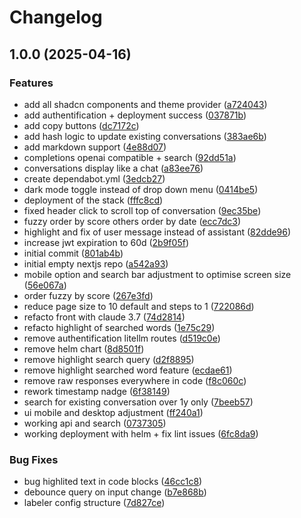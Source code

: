 # Changelog

## 1.0.0 (2025-04-16)


### Features

* add all shadcn components and theme provider ([a724043](https://github.com/kinorai/prompt-keeper/commit/a7240433d4fc1e850577f18b53d021864baccd19))
* add authentification + deployment success ([037871b](https://github.com/kinorai/prompt-keeper/commit/037871b71566866e8057fc2dcc3cf8aca341a865))
* add copy buttons ([dc7172c](https://github.com/kinorai/prompt-keeper/commit/dc7172c12998c159bf9aeb32413cdd8a0f2848ab))
* add hash logic to update existing conversations ([383ae6b](https://github.com/kinorai/prompt-keeper/commit/383ae6b7a2b402792620ef46cc120f1af4dff962))
* add markdown support ([4e88d07](https://github.com/kinorai/prompt-keeper/commit/4e88d079f491a0f1205059a43db9c3a9d77c5b2f))
* completions openai compatible + search ([92dd51a](https://github.com/kinorai/prompt-keeper/commit/92dd51a7dcfef3016073cb9af9f5b2c5bac41a61))
* conversations display like a chat ([a83ee76](https://github.com/kinorai/prompt-keeper/commit/a83ee7675c66609805d79519ab63fba97bd34241))
* create dependabot.yml ([3edcb27](https://github.com/kinorai/prompt-keeper/commit/3edcb276bdc6a9a379fef8a6de91d52ed912c88b))
* dark mode toggle instead of drop down menu ([0414be5](https://github.com/kinorai/prompt-keeper/commit/0414be589462e4378118c411cd7428e73dbe13e3))
* deployment of the stack ([fffc8cd](https://github.com/kinorai/prompt-keeper/commit/fffc8cd7821cb09707aa26969ab872164d337ece))
* fixed header click to scroll top of conversation ([9ec35be](https://github.com/kinorai/prompt-keeper/commit/9ec35beaaff24e1e8abc11bec1349057a484a9bf))
* fuzzy order by score others order by date ([ecc7dc3](https://github.com/kinorai/prompt-keeper/commit/ecc7dc3cb7b2cd3bf1bf1fc8386617741624e4c1))
* highlight and fix of user message instead of assistant ([82dde96](https://github.com/kinorai/prompt-keeper/commit/82dde96bad21f38ccf2eb65bc44988e4eb98c44a))
* increase jwt expiration to 60d ([2b9f05f](https://github.com/kinorai/prompt-keeper/commit/2b9f05fc5684d8684e0ab45c85f9ea74c5dcdd16))
* initial commit ([801ab4b](https://github.com/kinorai/prompt-keeper/commit/801ab4b26dd3ec7078b204ffad79ad80d01433c9))
* initial empty nextjs repo ([a542a93](https://github.com/kinorai/prompt-keeper/commit/a542a93c85e7fbeb8330d856f49b53678e3ac18e))
* mobile option and search bar adjustment to optimise screen size ([56e067a](https://github.com/kinorai/prompt-keeper/commit/56e067a9144bbe5fa5f8fcd017af31a5074c764d))
* order fuzzy by score ([267e3fd](https://github.com/kinorai/prompt-keeper/commit/267e3fd4a4a181ac79f83c2437ad8ae4d891f974))
* reduce page size to 10 default and steps to 1 ([722086d](https://github.com/kinorai/prompt-keeper/commit/722086d09b9759e621364fea91ff1f55fe5b2fa5))
* refacto front with claude 3.7 ([74d2814](https://github.com/kinorai/prompt-keeper/commit/74d28141ff161a783bd8655373066a415bd4fb2a))
* refacto highlight of searched words ([1e75c29](https://github.com/kinorai/prompt-keeper/commit/1e75c293623e1e112aef1e3caf23ad9e76ce98c6))
* remove authentification litellm routes ([d519c0e](https://github.com/kinorai/prompt-keeper/commit/d519c0e12817c1e00d9a7c357fd8f6959ffe2ddb))
* remove helm chart ([8d8501f](https://github.com/kinorai/prompt-keeper/commit/8d8501fc3d6cdbf776cb87830fd90c194996cf5b))
* remove highlight search query ([d2f8895](https://github.com/kinorai/prompt-keeper/commit/d2f88955d47bf01e7cd7649138f33bf3747a84c2))
* remove highlight searched word feature ([ecdae61](https://github.com/kinorai/prompt-keeper/commit/ecdae61f8e63933383c1a5afe7227017505836db))
* remove raw responses everywhere in code ([f8c060c](https://github.com/kinorai/prompt-keeper/commit/f8c060cbcaae656ad7bc820e955579fd2050aa4a))
* rework timestamp nadge ([6f38149](https://github.com/kinorai/prompt-keeper/commit/6f381496c871d27ae51e93b9f641827fd2665a37))
* search for existing conversation over 1y only ([7beeb57](https://github.com/kinorai/prompt-keeper/commit/7beeb5715d45c2a086ce9276d9a44e0488ddf093))
* ui mobile and desktop adjustment ([ff240a1](https://github.com/kinorai/prompt-keeper/commit/ff240a1e313c50096cf6bb5279af69a3540478e8))
* working api and search ([0737305](https://github.com/kinorai/prompt-keeper/commit/07373052590c34461b647beae2a3212dc835c2ca))
* working deployment with helm + fix lint issues ([6fc8da9](https://github.com/kinorai/prompt-keeper/commit/6fc8da9d6b8c0885a625cff34a6062b1d7d44ab8))


### Bug Fixes

* bug highlited text in code blocks ([46cc1c8](https://github.com/kinorai/prompt-keeper/commit/46cc1c87653b2788aba42c8292ff98d6903930e0))
* debounce query on input change ([b7e868b](https://github.com/kinorai/prompt-keeper/commit/b7e868ba7d57ddea3c50c3a7e01065abe55a52af))
* labeler config structure ([7d827ce](https://github.com/kinorai/prompt-keeper/commit/7d827ce57d31fd1af03fc2b378bad561b468bcb2))
